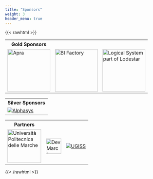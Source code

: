```yaml
---
title: "Sponsors"
weight: 3
header_menu: true
---
```


{{< rawhtml >}}
<br />
<table style="table table-striped table-bordered">
<tr>
    <th>Gold Sponsors</th>
</tr>
<tr style="align:center">
    <td><a href="https://www.apra.it"><img src="images/logo_apra_v.png" alt="Apra" height="140"></a></td>
    <td><a href="https://www.bifactory.it"><img src="images/logo_bifactory.png" alt="BI Factory"  height="140"</a></td>
    <td><a href="https://www.logicalsystem.it"><img src="images/logo_logicalsystem.png" alt="Logical System part of Lodestar"  height="140"</a></td>
</tr>
</table>

<table style="table table-striped table-bordered">
<tr>
    <th>Silver Sponsors</th>
</tr>
<tr>
    <td><a href="https://www.alphasys.it"><img src="images/logo_alphasys.png" alt="Alphasys"></td>
</tr>
</table>

<table style="table table-striped table-bordered">
<tr>
    <th>Partners</th>
</tr>
<tr>
    <td><a href="https://www.univpm.it"><img src="images/logo_univpm.gif" alt="Università Politecnica delle Marche" height="110px" ></a></td>
    <td><a href="https://dev.marche.it"><img src="images/logo_devmarche.png" alt="DevMarche" height="50px"></a></td>
    <td><a href="https://www.ugiss.org"><img src="images/logo_ugiss.jpg" alt="UGISS"></a></td>
</tr>
</table>

{{< /rawhtml >}}
